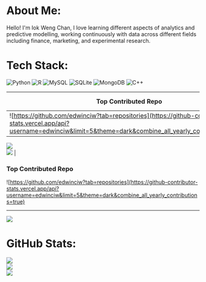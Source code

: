 # About Me:
Hello! I'm Iok Weng Chan, I love learning different aspects of analytics and predictive modelling, working continuously with data across different fields including finance, marketing, and experimental research.<br>


# Tech Stack:
![Python](https://img.shields.io/badge/python-3670A0?style=for-the-badge&logo=python&logoColor=ffdd54) ![R](https://img.shields.io/badge/r-%23276DC3.svg?style=for-the-badge&logo=r&logoColor=white) ![MySQL](https://img.shields.io/badge/mysql-4479A1.svg?style=for-the-badge&logo=mysql&logoColor=white) ![SQLite](https://img.shields.io/badge/sqlite-%2307405e.svg?style=for-the-badge&logo=sqlite&logoColor=white) ![MongoDB](https://img.shields.io/badge/MongoDB-%234ea94b.svg?style=for-the-badge&logo=mongodb&logoColor=white) ![C++](https://img.shields.io/badge/c++-%2300599C.svg?style=for-the-badge&logo=c%2B%2B&logoColor=white)

| Top Contributed Repo    | GitHub Stats |
| ---      | ---       |
| ![https://github.com/edwinciw?tab=repositories](https://github-contributor-stats.vercel.app/api?username=edwinciw&limit=5&theme=dark&combine_all_yearly_contributions=true) | ![](https://github-readme-stats.vercel.app/api?username=edwinciw&theme=dark&hide_border=false&include_all_commits=false&count_private=false)<br/>
![](https://nirzak-streak-stats.vercel.app/?user=edwinciw&theme=dark&hide_border=false)<br/>
![](https://github-readme-stats.vercel.app/api/top-langs/?username=edwinciw&theme=dark&hide_border=false&include_all_commits=false&count_private=false&layout=compact)         |


### Top Contributed Repo
![https://github.com/edwinciw?tab=repositories](https://github-contributor-stats.vercel.app/api?username=edwinciw&limit=5&theme=dark&combine_all_yearly_contributions=true)

---
[![](https://visitcount.itsvg.in/api?id=edwinciw&icon=0&color=0)](https://visitcount.itsvg.in)

# GitHub Stats:
![](https://github-readme-stats.vercel.app/api?username=edwinciw&theme=dark&hide_border=false&include_all_commits=false&count_private=false)<br/>
![](https://nirzak-streak-stats.vercel.app/?user=edwinciw&theme=dark&hide_border=false)<br/>
![](https://github-readme-stats.vercel.app/api/top-langs/?username=edwinciw&theme=dark&hide_border=false&include_all_commits=false&count_private=false&layout=compact)



<!-- Proudly created with GPRM ( https://gprm.itsvg.in ) -->

